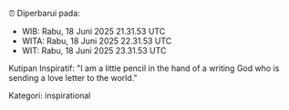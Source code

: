 ⏰ Diperbarui pada:
- WIB: Rabu, 18 Juni 2025 21.31.53 UTC
- WITA: Rabu, 18 Juni 2025 22.31.53 UTC
- WIT: Rabu, 18 Juni 2025 23.31.53 UTC

Kutipan Inspiratif:
"I am a little pencil in the hand of a writing God who is sending a love letter to the world."


Kategori: inspirational

